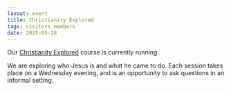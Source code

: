```yaml
---
layout: event
title: Christianity Explored
tags: visitors members
date: 2025-05-28
---
```

  
Our [Christianity Explored](/christianity-explored) course is currently running. 

We are exploring who Jesus is and what he came to do. Each session takes place on a Wednesday evening, 
and is an opportunity to ask questions in an informal setting.
